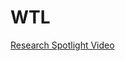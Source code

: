 # WTL



[Research Spotlight Video](v=IygiRompItI&ab_channel=CollegeofScienceandEngineering%2CUMN "Research Spotlight: UMN 'Smart hug' technology aims to improve health and well-being")
